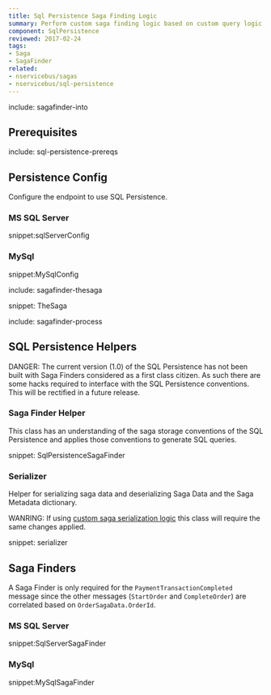 ```yaml
---
title: Sql Persistence Saga Finding Logic
summary: Perform custom saga finding logic based on custom query logic when the Saga storage is the native Sql Persistence
component: SqlPersistence
reviewed: 2017-02-24
tags:
- Saga
- SagaFinder
related:
- nservicebus/sagas
- nservicebus/sql-persistence
---
```


include: sagafinder-into


## Prerequisites


include: sql-persistence-prereqs


## Persistence Config

Configure the endpoint to use SQL Persistence.


### MS SQL Server

snippet:sqlServerConfig


### MySql

snippet:MySqlConfig


include: sagafinder-thesaga

snippet: TheSaga

include: sagafinder-process


## SQL Persistence Helpers

DANGER: The current version (1.0) of the SQL Persistence has not been built with Saga Finders considered as a first class citizen. As such there are some hacks required to interface with the SQL Persistence conventions. This will be rectified in a future release.


### Saga Finder Helper

This class has an understanding of the saga storage conventions of the SQL Persistence and applies those conventions to generate SQL queries.

snippet: SqlPersistenceSagaFinder


### Serializer

Helper for serializing saga data and deserializing Saga Data and the Saga Metadata dictionary.

WANRING: If using [custom saga serialization logic](/nservicebus/sql-persistence/saga.md#json-net-settings) this class will require the same changes applied.

snippet: serializer


## Saga Finders

A Saga Finder is only required for the `PaymentTransactionCompleted` message since the other messages (`StartOrder` and `CompleteOrder`) are correlated based on `OrderSagaData.OrderId`.


### MS SQL Server

snippet:SqlServerSagaFinder


### MySql

snippet:MySqlSagaFinder
